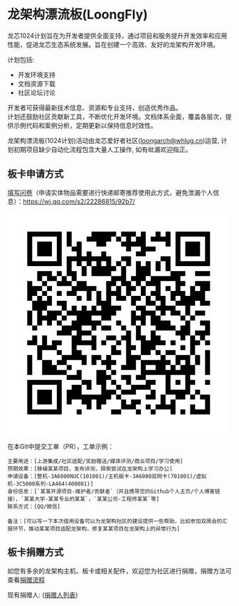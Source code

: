 # 龙架构漂流板(LoongFly)

龙芯1024计划旨在为开发者提供全面支持，通过项目和服务提升开发效率和应用性能，促进龙芯生态系统发展。旨在创建一个高效、友好的龙架构开发环境。

计划包括:
* 开发环境支持
* 文档资源下载
* 社区论坛讨论

开发者可获得最新技术信息、资源和专业支持，创造优秀作品。  
计划还鼓励社区贡献新工具，不断优化开发环境。文档体系全面，覆盖各层次，提供示例代码和案例分析，定期更新以保持信息时效性。  

龙架构漂流板(1024计划)活动由龙芯爱好者社区(loongarch@whlug.cn)运营, 计划初期项目缺少自动化流程包含大量人工操作, 如有纰漏欢迎指正。

## 板卡申请方式

[填写问卷](https://wj.qq.com/s2/22286815/92b7/)（申请实体物品需要进行快递邮寄推荐使用此方式，避免泄漏个人信息）：https://wj.qq.com/s2/22286815/92b7/

<img src="./图片/板卡申请问卷.png" width="500"/>

在本Git中提交工单（PR），工单示例：
```
主要用途：[上游集成/社区适配/奖励赠送/媒体评测/商业项目/学习使用]
预期效果：[移植某某项目，发布评测，探索尝试在龙架构上学习办公]
申请设备：[整机-3A6000NUC(101001)/主机板卡-3A6000双网卡(701001)/虚拟机-3C5000系列-LA464(400001)]
身份信息：[`某某开源项目-维护者/贡献者`（并且携带您的Github个人主页/个人博客链接），`某某大学-某某专业的某某`，`某某公司-工程师某某`等]
联系方式：[QQ/微信]

备注：[可以写一下本次借用设备可以为龙架构社区的建设提供一些帮助，比如参加双周会的汇报环节，推动某某项目适配龙架构，修复某某项目在龙架构上的异常行为]
```

## 板卡捐赠方式

如您有多余的龙架构主机、板卡或相关配件，欢迎您为社区进行捐赠，捐赠方法可查看[捐赠流程](./捐赠流程.md)

现有捐赠人: ([捐赠人列表](./捐赠人列表.md))

